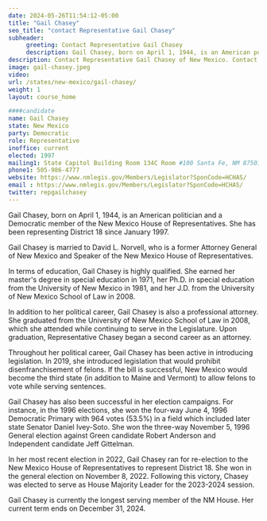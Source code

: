 ```yaml
---
date: 2024-05-26T11:54:12-05:00
title: "Gail Chasey"
seo_title: "contact Representative Gail Chasey"
subheader:
     greeting: Contact Representative Gail Chasey
     description: Gail Chasey, born on April 1, 1944, is an American politician and a Democratic member of the New Mexico House of Representatives. She has been representing District 18 since January 1997. 
description: Contact Representative Gail Chasey of New Mexico. Contact information for Gail Chasey includes email address, phone number, and mailing address.
image: gail-chasey.jpeg
video:
url: /states/new-mexico/gail-chasey/
weight: 1
layout: course_home

####candidate
name: Gail Chasey
state: New Mexico
party: Democratic
role: Representative
inoffice: current
elected: 1997
mailing1: State Capitol Building Room 134C Room #100 Santa Fe, NM 87501
phone1: 505-986-4777
website: https://www.nmlegis.gov/Members/Legislator?SponCode=HCHAS/
email : https://www.nmlegis.gov/Members/Legislator?SponCode=HCHAS/
twitter: repgailchasey
---
```

Gail Chasey, born on April 1, 1944, is an American politician and a Democratic member of the New Mexico House of Representatives. She has been representing District 18 since January 1997. 

Gail Chasey is married to David L. Norvell, who is a former Attorney General of New Mexico and Speaker of the New Mexico House of Representatives. 

In terms of education, Gail Chasey is highly qualified. She earned her master's degree in special education in 1971, her Ph.D. in special education from the University of New Mexico in 1981, and her J.D. from the University of New Mexico School of Law in 2008. 

In addition to her political career, Gail Chasey is also a professional attorney. She graduated from the University of New Mexico School of Law in 2008, which she attended while continuing to serve in the Legislature. Upon graduation, Representative Chasey began a second career as an attorney.

Throughout her political career, Gail Chasey has been active in introducing legislation. In 2019, she introduced legislation that would prohibit disenfranchisement of felons. If the bill is successful, New Mexico would become the third state (in addition to Maine and Vermont) to allow felons to vote while serving sentences.

Gail Chasey has also been successful in her election campaigns. For instance, in the 1996 elections, she won the four-way June 4, 1996 Democratic Primary with 964 votes (53.5%) in a field which included later state Senator Daniel Ivey-Soto. She won the three-way November 5, 1996 General election against Green candidate Robert Anderson and Independent candidate Jeff Gittelman.

In her most recent election in 2022, Gail Chasey ran for re-election to the New Mexico House of Representatives to represent District 18. She won in the general election on November 8, 2022. Following this victory, Chasey was elected to serve as House Majority Leader for the 2023-2024 session.

Gail Chasey is currently the longest serving member of the NM House. Her current term ends on December 31, 2024.

